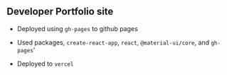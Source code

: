 ## Developer Portfolio site

- Deployed using `gh-pages` to github pages

- Used packages, `create-react-app`, `react`, `@material-ui/core`, and `gh-pages`'

- Deployed to `vercel`

